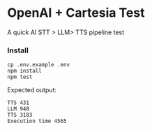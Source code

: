 # OpenAI + Cartesia Test

A quick AI STT > LLM> TTS pipeline test

### Install

```shell
cp .env.example .env
npm install
npm test
```

Expected output:

```text
TTS 431
LLM 948
TTS 3183
Execution time 4565
```
